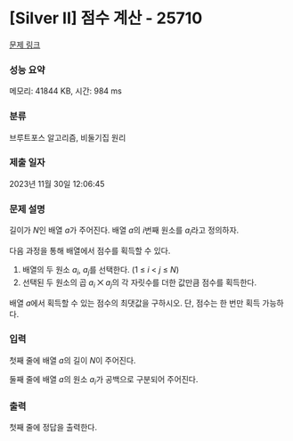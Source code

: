 # [Silver II] 점수 계산 - 25710 

[문제 링크](https://www.acmicpc.net/problem/25710) 

### 성능 요약

메모리: 41844 KB, 시간: 984 ms

### 분류

브루트포스 알고리즘, 비둘기집 원리

### 제출 일자

2023년 11월 30일 12:06:45

### 문제 설명

<p>길이가 <em>N</em>인 배열 <em>a</em>가 주어진다. 배열 <em>a</em>의 <em>i</em>번째 원소를 <em>a<sub>i</sub></em>라고 정의하자.</p>

<p>다음 과정을 통해 배열에서 점수를 획득할 수 있다.</p>

<ol>
	<li>배열의 두 원소 <em>a<sub>i</sub></em>, <em>a<sub>j</sub></em>를 선택한다. (1 ≤ <em>i</em> < <em>j</em> ≤ <em>N</em>)</li>
	<li>선택된 두 원소의 곱 <em>a<sub>i</sub></em> ⨉ <i>a<sub>j</sub></i>의 각 자릿수를 더한 값만큼 점수를 획득한다.</li>
</ol>

<p>배열 <em>a</em>에서 획득할 수 있는 점수의 최댓값을 구하시오. 단, 점수는 한 번만 획득 가능하다.</p>

### 입력 

 <p>첫째 줄에 배열 <em>a</em>의 길이 <em>N</em>이 주어진다.</p>

<p>둘째 줄에 배열 <em>a</em>의 원소 <em>a<sub>i</sub></em>가 공백으로 구분되어 주어진다.</p>

### 출력 

 <p>첫째 줄에 정답을 출력한다.</p>

